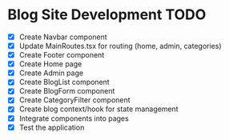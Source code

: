 # Blog Site Development TODO

- [x] Create Navbar component
- [x] Update MainRoutes.tsx for routing (home, admin, categories)
- [x] Create Footer component
- [x] Create Home page
- [x] Create Admin page
- [x] Create BlogList component
- [x] Create BlogForm component
- [x] Create CategoryFilter component
- [x] Create blog context/hook for state management
- [x] Integrate components into pages
- [x] Test the application
